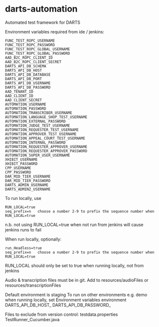 # darts-automation
Automated test framework for DARTS

Environment variables required from ide / jenkins:

	FUNC_TEST_ROPC_USERNAME
	FUNC_TEST_ROPC_PASSWORD
	FUNC_TEST_ROPC_GLOBAL_USERNAME
	FUNC_TEST_ROPC_GLOBAL_PASSWORD
	AAD_B2C_ROPC_CLIENT_ID
	AAD_B2C_ROPC_CLIENT_SECRET
	DARTS_API_DB_SCHEMA
	DARTS_API_DB_HOST
	DARTS_API_DB_DATABASE
	DARTS_API_DB_PORT
	DARTS_API_DB_USERNAME
	DARTS_API_DB_PASSWORD
	AAD_TENANT_ID
	AAD_CLIENT_ID
	AAD_CLIENT_SECRET
	AUTOMATION_USERNAME
	AUTOMATION_PASSWORD
	AUTOMATION_TRANSCRIBER_USERNAME
	AUTOMATION_LANGUAGE_SHOP_TEST_USERNAME
	AUTOMATION_EXTERNAL_PASSWORD
	AUTOMATION_JUDGE_TEST_USERNAME
	AUTOMATION_REQUESTER_TEST_USERNAME
	AUTOMATION_APPROVER_TEST_USERNAME
	AUTOMATION_APPEAL_COURT_TEST_USERNAME
	AUTOMATION_INTERNAL_PASSWORD
	AUTOMATION_REQUESTER_APPROVER_USERNAME
	AUTOMATION_REQUESTER_APPROVER_PASSWORD
	AUTOMATION_SUPER_USER_USERNAME
	XHIBIT_USERNAME
	XHIBIT_PASSWORD
	CPP_USERNAME
	CPP_PASSWORD
	DAR_MID_TIER_USERNAME
	DAR_MID_TIER_PASSWORD
	DARTS_ADMIN_USERNAME
	DARTS_ADMIN2_USERNAME
	
To run locally, use
	
	RUN_LOCAL=true
	seq_prefix=n   choose a number 2-9 to prefix the sequence number when RUN_LOCAL=true

n.b. not using RUN_LOCAL=true when not run from jenkins will cause jenkins runs to fail
	
When run locally, optionally:

	run_Headless=true
	seq_prefix=n   choose a number 2-9 to prefix the sequence number when RUN_LOCAL=true

RUN_LOCAL should only be set to true when running locally, not from jenkins

Audio & transcription files must be in git. Add to resources/audioFiles or resources/transcriptionFiles 

Default environment is staging
To run on other environments e.g. demo when running locally, set Environment variables
	environment
	DARTS_API_DB_HOST_<environment> 
	DARTS_API_DB_PASSWORD_<environment>

Files to exclude from version control:
	testdata.properties
	TestRunner_Cucumber.java